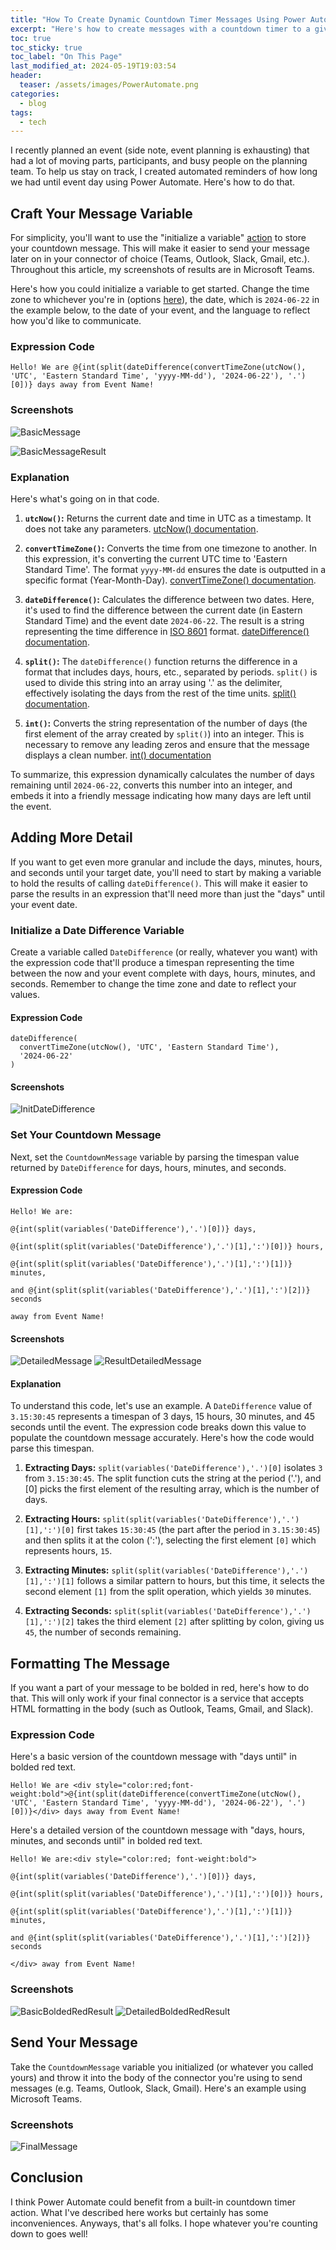 ```yaml
---
title: "How To Create Dynamic Countdown Timer Messages Using Power Automate"
excerpt: "Here's how to create messages with a countdown timer to a given date using Power Automate."
toc: true
toc_sticky: true
toc_label: "On This Page"
last_modified_at: 2024-05-19T19:03:54
header:
  teaser: /assets/images/PowerAutomate.png
categories:
  - blog
tags:
  - tech
---
```


I recently planned an event (side note, event planning is exhausting) that had a lot of moving parts, participants, and busy people on the planning team. To help us stay on track, I created automated reminders of how long we had until event day using Power Automate. Here's how to do that.

## Craft Your Message Variable

For simplicity, you'll want to use the "initialize a variable" [action](https://learn.microsoft.com/en-us/power-automate/create-variable-store-values?tabs=classic-designer#initialize-a-variable) to store your countdown message. This will make it easier to send your message later on in your connector of choice (Teams, Outlook, Slack, Gmail, etc.). Throughout this article, my screenshots of results are in Microsoft Teams.

Here's how you could initialize a variable to get started. Change the time zone to whichever you're in (options [here](https://learn.microsoft.com/en-us/windows-hardware/manufacture/desktop/default-time-zones?view=windows-11#time-zones)), the date, which is `2024-06-22` in the example below, to the date of your event, and the language to reflect how you'd like to communicate.

### Expression Code

```
Hello! We are @{int(split(dateDifference(convertTimeZone(utcNow(), 'UTC', 'Eastern Standard Time', 'yyyy-MM-dd'), '2024-06-22'), '.')[0])} days away from Event Name!
```

### Screenshots

![BasicMessage](/assets/images/PA-BasicMessage.png)

![BasicMessageResult](/assets/images/PA-ResultBasicMessage.png)

### Explanation

Here's what's going on in that code.

1. **`utcNow()`:** Returns the current date and time in UTC as a timestamp. It does not take any parameters. [utcNow() documentation](https://learn.microsoft.com/en-us/azure/logic-apps/workflow-definition-language-functions-reference#utcnow).

2. **`convertTimeZone()`:** Converts the time from one timezone to another. In this expression, it's converting the current UTC time to 'Eastern Standard Time'. The format `yyyy-MM-dd` ensures the date is outputted in a specific format (Year-Month-Day). [convertTimeZone() documentation](https://learn.microsoft.com/en-us/azure/logic-apps/workflow-definition-language-functions-reference#converttimezone).

3. **`dateDifference()`:** Calculates the difference between two dates. Here, it's used to find the difference between the current date (in Eastern Standard Time) and the event date `2024-06-22`. The result is a string representing the time difference in [ISO 8601](https://en.wikipedia.org/wiki/ISO_8601) format. [dateDifference() documentation](https://learn.microsoft.com/en-us/azure/logic-apps/workflow-definition-language-functions-reference#datedifference).

4. **`split()`:** The `dateDifference()` function returns the difference in a format that includes days, hours, etc., separated by periods. `split()` is used to divide this string into an array using '.' as the delimiter, effectively isolating the days from the rest of the time units. [split() documentation](https://learn.microsoft.com/en-us/azure/logic-apps/workflow-definition-language-functions-reference#split).

5. **`int()`:** Converts the string representation of the number of days (the first element of the array created by `split()`) into an integer. This is necessary to remove any leading zeros and ensure that the message displays a clean number. [int() documentation](https://learn.microsoft.com/en-us/azure/logic-apps/workflow-definition-language-functions-reference#int)

To summarize, this expression dynamically calculates the number of days remaining until `2024-06-22`, converts this number into an integer, and embeds it into a friendly message indicating how many days are left until the event.

## Adding More Detail

If you want to get even more granular and include the days, minutes, hours, and seconds until your target date, you'll need to start by making a variable to hold the results of calling `dateDifference()`. This will make it easier to parse the results in an expression that'll need more than just the "days" until your event date.

### Initialize a Date Difference Variable

Create a variable called `DateDifference` (or really, whatever you want) with the expression code that'll produce a timespan representing the time between the now and your event complete with days, hours, minutes, and seconds. Remember to change the time zone and date to reflect your values.

#### Expression Code

```
dateDifference(
  convertTimeZone(utcNow(), 'UTC', 'Eastern Standard Time'), 
  '2024-06-22'
)
```

#### Screenshots

![InitDateDifference](/assets/images/PA-InitDateDifference.png)

### Set Your Countdown Message

Next, set the `CountdownMessage` variable by parsing the timespan value returned by `DateDifference` for days, hours, minutes, and seconds.

#### Expression Code

```
Hello! We are:

@{int(split(variables('DateDifference'),'.')[0])} days,

@{int(split(split(variables('DateDifference'),'.')[1],':')[0])} hours,
 
@{int(split(split(variables('DateDifference'),'.')[1],':')[1])} minutes, 

and @{int(split(split(variables('DateDifference'),'.')[1],':')[2])} seconds 

away from Event Name!
```

#### Screenshots

![DetailedMessage](/assets/images/PA-DetailedMessage.png)
![ResultDetailedMessage](/assets/images/PA-ResultDetailedMessage.png)

#### Explanation

To understand this code, let's use an example. A `DateDifference` value of `3.15:30:45` represents a timespan of 3 days, 15 hours, 30 minutes, and 45 seconds until the event. The expression code breaks down this value to populate the countdown message accurately. Here's how the code would parse this timespan.

1. **Extracting Days:** `split(variables('DateDifference'),'.')[0]` isolates `3` from `3.15:30:45`. The split function cuts the string at the period ('.'), and [0] picks the first element of the resulting array, which is the number of days.

2. **Extracting Hours:** `split(split(variables('DateDifference'),'.')[1],':')[0]` first takes `15:30:45` (the part after the period in `3.15:30:45`) and then splits it at the colon (':'), selecting the first element `[0]` which represents hours, `15`.

3. **Extracting Minutes:** `split(split(variables('DateDifference'),'.')[1],':')[1]` follows a similar pattern to hours, but this time, it selects the second element `[1]` from the split operation, which yields `30` minutes.

4. **Extracting Seconds:** `split(split(variables('DateDifference'),'.')[1],':')[2]` takes the third element `[2]` after splitting by colon, giving us `45`, the number of seconds remaining.

## Formatting The Message

If you want a part of your message to be bolded in red, here's how to do that. This will only work if your final connector is a service that accepts HTML formatting in the body (such as Outlook, Teams, Gmail, and Slack).

### Expression Code

Here's a basic version of the countdown message with "days until" in bolded red text.

```
Hello! We are <div style="color:red;font-weight:bold">@{int(split(dateDifference(convertTimeZone(utcNow(), 'UTC', 'Eastern Standard Time', 'yyyy-MM-dd'), '2024-06-22'), '.')[0])}</div> days away from Event Name!
```

Here's a detailed version of the countdown message with "days, hours, minutes, and seconds until" in bolded red text.

```
Hello! We are:<div style="color:red; font-weight:bold">

@{int(split(variables('DateDifference'),'.')[0])} days,

@{int(split(split(variables('DateDifference'),'.')[1],':')[0])} hours,
 
@{int(split(split(variables('DateDifference'),'.')[1],':')[1])} minutes, 

and @{int(split(split(variables('DateDifference'),'.')[1],':')[2])} seconds 

</div> away from Event Name!
```

### Screenshots

![BasicBoldedRedResult](/assets/images/PA-BasicBoldedRedResult.png)
![DetailedBoldedRedResult](/assets/images/PA-DetailedBoldedRedResult.png)

## Send Your Message

Take the `CountdownMessage` variable you initialized (or whatever you called yours) and throw it into the body of the connector you're using to send messages (e.g. Teams, Outlook, Slack, Gmail). Here's an example using Microsoft Teams.

### Screenshots

![FinalMessage](/assets/images/PA-FinalMessagSend.png)

## Conclusion

I think Power Automate could benefit from a built-in countdown timer action. What I've described here works but certainly has some inconveniences. Anyways, that's all folks. I hope whatever you're counting down to goes well!
